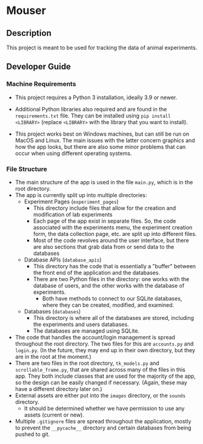 # Mouser

## Description

This project is meant to be used for tracking the data of animal experiments.

## Developer Guide

### Machine Requirements

- This project requires a Python 3 installation, ideally 3.9 or newer.

- Additional Python libraries also required and are found in the `requirements.txt` file. They can be installed using `pip install <LIBRARY>` (replace `<LIBRARY>` with the library that you want to install).

- This project works best on Windows machines, but can still be run on MacOS and Linux. The main issues with the latter concern graphics and how the app looks, but there are also some minor problems that can occur when using different operating systems.

### File Structure

- The main structure of the app is used in the file `main.py`, which is in the root directory.
- The app is currently split up into multiple directories:
  - Experiment Pages (`experiment_pages`)
    - This directory include files that allow for the creation and modification of lab experiments
    - Each page of the app exist in separate files. So, the code associated with the experiments menu, the experiment creation form, the data collection page, etc. are split up into different files.
    - Most of the code revolves around the user interface, but there are also sections that grab data from or send data to the databases
  - Database APIs (`database_apis`)
    - This directory has the code that is essentially a "buffer" between the front end of the application and the databases.
    - There are two Python files in the directory: one works with the database of users, and the other works with the database of experiments.
      - Both have methods to connect to our SQLite databases, where they can be created, modified, and examined.
  - Databases (`databases`)
    - This directory is where all of the databases are stored, including the experiments and users databases.
    - The databases are managed using SQLite.
- The code that handles the account/login management is spread throughout the root directory. The two files for this are `accounts.py` and `login.py`. (In the future, they may end up in their own directory, but they are in the root at the moment.)
- There are two files in the root directory, `tk_models.py` and `scrollable_frame.py`, that are shared across many of the files in this app. They both include classes that are used for the majority of the app, so the design can be easily changed if necessary. (Again, these may have a different directory later on.)
- External assets are either put into the `images` directory, or the `sounds` directory.
  - It should be determined whether we have permission to use any assets (current or new).
- Multiple `.gitignore` files are spread throughout the application, mostly to prevent the `__pycache__` directory and certain databases from being pushed to git.
